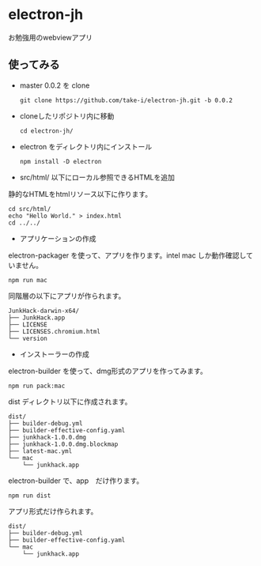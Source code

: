 # electron-jh
お勉強用のwebviewアプリ

## 使ってみる
* master 0.0.2 を clone
  ```dotnetcli
  git clone https://github.com/take-i/electron-jh.git -b 0.0.2
  ```
* cloneしたリポジトリ内に移動
  ```dotnetcli
  cd electron-jh/
  ```

* electron をディレクトリ内にインストール
  ```dotnetcli
  npm install -D electron
  ```

* src/html/ 以下にローカル参照できるHTMLを追加
  
 静的なHTMLをhtmlリソース以下に作ります。
  ```dotnetcli
  cd src/html/
  echo "Hello World." > index.html
  cd ../../
  ```

* アプリケーションの作成

electron-packager を使って、アプリを作ります。intel mac しか動作確認していません。
```dotnetcli
npm run mac
```
同階層の以下にアプリが作られます。

```dotnetcli
JunkHack-darwin-x64/
├── JunkHack.app
├── LICENSE
├── LICENSES.chromium.html
└── version
```
* インストーラーの作成

electron-builder を使って、dmg形式のアプリを作ってみます。

```dotnetcli
npm run pack:mac
```

dist ディレクトリ以下に作成されます。

```dotnetcli
dist/
├── builder-debug.yml
├── builder-effective-config.yaml
├── junkhack-1.0.0.dmg
├── junkhack-1.0.0.dmg.blockmap
├── latest-mac.yml
└── mac
    └── junkhack.app
```

electron-builder で、app　だけ作ります。

```dotnetcli
npm run dist
```
アプリ形式だけ作られます。
```dotnetcli
dist/
├── builder-debug.yml
├── builder-effective-config.yaml
└── mac
    └── junkhack.app
```

